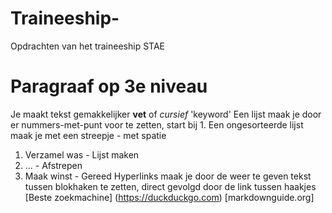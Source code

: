 # Traineeship-
Opdrachten van het traineeship STAE
# Paragraaf op 3e niveau 
Je maakt tekst gemakkelijker **vet** of _cursief_ 
'keyword' 
Een lijst maak je door er nummers-met-punt voor te zetten, start bij 1. Een ongesorteerde lijst maak je met een streepje - met spatie
1. Verzamel was - Lijst maken
2. ...          - Afstrepen 
3. Maak winst   - Gereed 
Hyperlinks maak je door de weer te geven tekst tussen blokhaken te zetten, direct gevolgd door de link tussen haakjes 
[Beste zoekmachine] (https://duckduckgo.com)
[markdownguide.org] 
